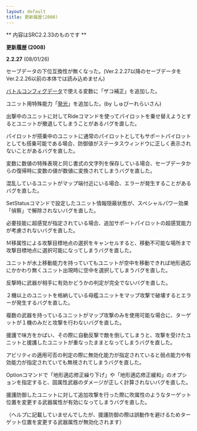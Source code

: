 ```yaml
---
layout: default
title: 更新履歴(2008)
---
```

** 内容はSRC2.2.33のものです **

**更新履歴 (2008)**

**2.2.27** (08/01/26)

セーブデータの下位互換性が無くなった。(Ver.2.2.27以降のセーブデータをVer.2.2.26以前の本体では読み込めません)

[バトルコンフィグデータ](バトルコンフィグデータ.md)で使える変数に「ザコ補正」を追加した。

ユニット用特殊能力「[発光](その他の特殊能力.md)」を追加した。(by しゅぴーれらいさん)

出撃中のユニットに対してRideコマンドを使ってパイロットを乗せ替えようとするとユニットが撤退してしまうことがあるバグを直した。

パイロットが搭乗中のユニットに通常のパイロットとしてもサポートパイロットとしても搭乗可能である場合、防御値がステータスウィンドウに正しく表示されないことがあるバグを直した。

変数に数値の特殊表現と同じ書式の文字列を保存している場合、セーブデータからの復帰時に変数の値が数値に変換されてしまうバグを直した。

混乱しているユニットがマップ端付近にいる場合、エラーが発生することがあるバグを直した。

SetStatusコマンドで設定したユニット情報隠蔽状態が、スペシャルパワー効果「偵察」で解除されないバグを直した。

必要技能に超感覚が指定されている場合、追加サポートパイロットの超感覚能力が考慮されないバグを直した。

Ｍ移属性による攻撃目標地点の選択をキャンセルすると、移動不可能な場所まで攻撃目標地点に選択可能になってしまうバグを直した。

ユニットが水上移動能力を持っていてもユニットが空中を移動できれば地形適応にかかわり無くユニット出現時に空中を選択してしまうバグを直した。

反撃時に武器が相手に有効かどうかの判定が完全でないバグを直した。

２機以上のユニットを格納している母艦ユニットをマップ攻撃で破壊するとエラーが発生するバグを直した。

複数の武器を持っているユニットがマップ攻撃のみを使用可能な場合に、ターゲットが１機のみだと攻撃を行わないバグを直した。

援護で味方をかばい、その際に自動反撃で敵を倒してしまうと、攻撃を受けたユニットと援護したユニットが重なったままとなってしまうバグを直した。

アビリティの適用可否の判定の際に無効化能力が指定されていると弱点能力や有効能力が指定されていても無視されてしまうバグを直した。

Optionコマンドで「地形適応修正繰り下げ」や「地形適応修正緩和」のオプションを指定すると、固属性武器のダメージが正しく計算されないバグを直した。

援護防御したユニットに対して追加攻撃を行った際に吹属性のようなターゲット位置を変更する武器属性が有効になってしまうバグを直した。

（ヘルプに記載していませんでしたが、援護防御の際は誤動作を避けるためターゲット位置を変更する武器属性が無効化されます）
